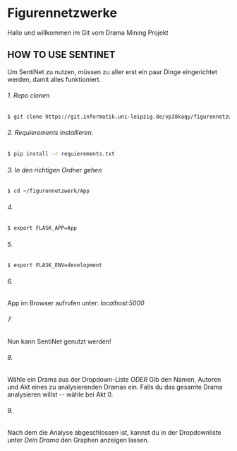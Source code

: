 # Figurennetzwerke 

Hallo und willkommen im Git vom Drama Mining Projekt

## HOW TO USE SENTINET
Um SentiNet zu nutzen, müssen zu aller erst ein paar Dinge eingerichtet werden, damit alles funktioniert.
###### 1. Repo clonen
```sh
$ git clone https://git.informatik.uni-leipzig.de/vp38kaqy/figurennetzwerk.git
```
###### 2. Requierements installieren.

```sh
$ pip install -r requierements.txt
```

###### 3. In den richtigen Ordner gehen
```sh
$ cd ~/figurennetzwerk/App
```

###### 4.
```sh
$ export FLASK_APP=App
```

###### 5.
```sh
$ export FLASK_ENV=development
```

###### 6.
App im Browser aufrufen unter: *localhost:5000* 

###### 7.
Nun kann SentiNet genutzt werden!

###### 8.
Wähle ein Drama aus der Dropdown-Liste 
_ODER_
Gib den Namen, Autoren und Akt eines zu analysierenden Dramas ein.
Falls du das gesamte Drama analysieren willst -- wähle bei Akt 0.

###### 9. 
Nach dem die Analyse abgeschlossen ist, kannst du in der Dropdownliste unter *Dein Drama* den Graphen anzeigen lassen.
